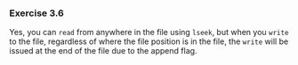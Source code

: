 ### Exercise 3.6

Yes, you can `read` from anywhere in the file using `lseek`, but when you `write` to the file, regardless of where the file position is in the file, the `write` will be issued at the end of the file due to the append flag.
